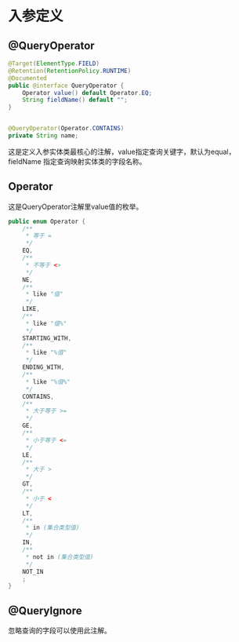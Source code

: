 # 入参定义

## @QueryOperator

```java
@Target(ElementType.FIELD)
@Retention(RetentionPolicy.RUNTIME)
@Documented
public @interface QueryOperator {
    Operator value() default Operator.EQ;
    String fieldName() default "";
}
```

```java

@QueryOperator(Operator.CONTAINS)
private String name;

```

这是定义入参实体类最核心的注解，value指定查询关键字，默认为equal，fieldName 指定查询映射实体类的字段名称。


## Operator

这是QueryOperator注解里value值的枚举。

```java
public enum Operator {
    /**
     * 等于 =
     */
    EQ,
    /**
     * 不等于 <>
     */
    NE,
    /**
     * like "值"
     */
    LIKE,
    /**
     * like "值%"
     */
    STARTING_WITH,
    /**
     * like "%值"
     */
    ENDING_WITH,
    /**
     * like "%值%"
     */
    CONTAINS,
    /**
     * 大于等于 >=
     */
    GE,
    /**
     * 小于等于 <=
     */
    LE,
    /**
     * 大于 >
     */
    GT,
    /**
     * 小于 <
     */
    LT,
    /**
     * in (集合类型值)
     */
    IN,
    /**
     * not in (集合类型值)
     */
    NOT_IN
    ;
}
```

## @QueryIgnore

忽略查询的字段可以使用此注解。